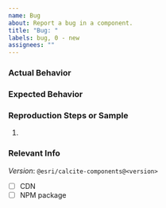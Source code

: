 ```yaml
---
name: Bug
about: Report a bug in a component.
title: "Bug: "
labels: bug, 0 - new
assignees: ""
---
```


<!--
* Before submitting an issue, please check to see if the issue already exists: https://github.com/Esri/calcite-components/issues
If someone has already opened an issue for what you are experiencing,
please add a 👍 reaction to the existing issue instead of creating a new one.

* For additional support, please check: https://developers.arcgis.com/calcite-design-system/community/

* Note that this issue will be closed if the required information below is missing.
-->

### Actual Behavior

<!-- A clear description of the issue (optionally include before/after screenshots/GIFs) -->

### Expected Behavior

<!-- What you expected instead, and why -->

### Reproduction Steps or Sample

<!-- no code screenshots -->

1.

### Relevant Info

<!--(e.g. Browser, OS, mobile, stack traces, related issues, suggestions/resources on how to fix)-->

_Version_: `@esri/calcite-components@<version>`

- [ ] CDN
- [ ] NPM package
